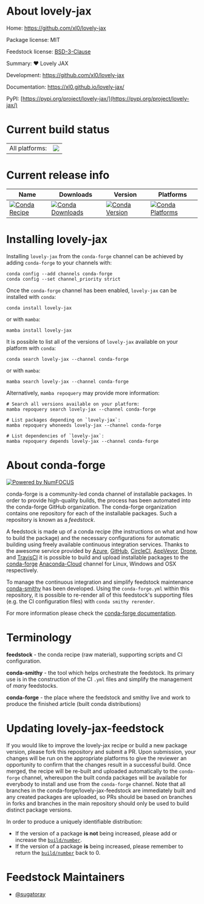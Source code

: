 About lovely-jax
================

Home: https://github.com/xl0/lovely-jax

Package license: MIT

Feedstock license: [BSD-3-Clause](https://github.com/conda-forge/lovely-jax-feedstock/blob/main/LICENSE.txt)

Summary: ❤️ Lovely JAX

Development: https://github.com/xl0/lovely-jax

Documentation: https://xl0.github.io/lovely-jax/


PyPI: [https://pypi.org/project/lovely-jax/](https://pypi.org/project/lovely-jax/)


Current build status
====================


<table><tr><td>All platforms:</td>
    <td>
      <a href="https://dev.azure.com/conda-forge/feedstock-builds/_build/latest?definitionId=18386&branchName=main">
        <img src="https://dev.azure.com/conda-forge/feedstock-builds/_apis/build/status/lovely-jax-feedstock?branchName=main">
      </a>
    </td>
  </tr>
</table>

Current release info
====================

| Name | Downloads | Version | Platforms |
| --- | --- | --- | --- |
| [![Conda Recipe](https://img.shields.io/badge/recipe-lovely--jax-green.svg)](https://anaconda.org/conda-forge/lovely-jax) | [![Conda Downloads](https://img.shields.io/conda/dn/conda-forge/lovely-jax.svg)](https://anaconda.org/conda-forge/lovely-jax) | [![Conda Version](https://img.shields.io/conda/vn/conda-forge/lovely-jax.svg)](https://anaconda.org/conda-forge/lovely-jax) | [![Conda Platforms](https://img.shields.io/conda/pn/conda-forge/lovely-jax.svg)](https://anaconda.org/conda-forge/lovely-jax) |

Installing lovely-jax
=====================

Installing `lovely-jax` from the `conda-forge` channel can be achieved by adding `conda-forge` to your channels with:

```
conda config --add channels conda-forge
conda config --set channel_priority strict
```

Once the `conda-forge` channel has been enabled, `lovely-jax` can be installed with `conda`:

```
conda install lovely-jax
```

or with `mamba`:

```
mamba install lovely-jax
```

It is possible to list all of the versions of `lovely-jax` available on your platform with `conda`:

```
conda search lovely-jax --channel conda-forge
```

or with `mamba`:

```
mamba search lovely-jax --channel conda-forge
```

Alternatively, `mamba repoquery` may provide more information:

```
# Search all versions available on your platform:
mamba repoquery search lovely-jax --channel conda-forge

# List packages depending on `lovely-jax`:
mamba repoquery whoneeds lovely-jax --channel conda-forge

# List dependencies of `lovely-jax`:
mamba repoquery depends lovely-jax --channel conda-forge
```


About conda-forge
=================

[![Powered by
NumFOCUS](https://img.shields.io/badge/powered%20by-NumFOCUS-orange.svg?style=flat&colorA=E1523D&colorB=007D8A)](https://numfocus.org)

conda-forge is a community-led conda channel of installable packages.
In order to provide high-quality builds, the process has been automated into the
conda-forge GitHub organization. The conda-forge organization contains one repository
for each of the installable packages. Such a repository is known as a *feedstock*.

A feedstock is made up of a conda recipe (the instructions on what and how to build
the package) and the necessary configurations for automatic building using freely
available continuous integration services. Thanks to the awesome service provided by
[Azure](https://azure.microsoft.com/en-us/services/devops/), [GitHub](https://github.com/),
[CircleCI](https://circleci.com/), [AppVeyor](https://www.appveyor.com/),
[Drone](https://cloud.drone.io/welcome), and [TravisCI](https://travis-ci.com/)
it is possible to build and upload installable packages to the
[conda-forge](https://anaconda.org/conda-forge) [Anaconda-Cloud](https://anaconda.org/)
channel for Linux, Windows and OSX respectively.

To manage the continuous integration and simplify feedstock maintenance
[conda-smithy](https://github.com/conda-forge/conda-smithy) has been developed.
Using the ``conda-forge.yml`` within this repository, it is possible to re-render all of
this feedstock's supporting files (e.g. the CI configuration files) with ``conda smithy rerender``.

For more information please check the [conda-forge documentation](https://conda-forge.org/docs/).

Terminology
===========

**feedstock** - the conda recipe (raw material), supporting scripts and CI configuration.

**conda-smithy** - the tool which helps orchestrate the feedstock.
                   Its primary use is in the construction of the CI ``.yml`` files
                   and simplify the management of *many* feedstocks.

**conda-forge** - the place where the feedstock and smithy live and work to
                  produce the finished article (built conda distributions)


Updating lovely-jax-feedstock
=============================

If you would like to improve the lovely-jax recipe or build a new
package version, please fork this repository and submit a PR. Upon submission,
your changes will be run on the appropriate platforms to give the reviewer an
opportunity to confirm that the changes result in a successful build. Once
merged, the recipe will be re-built and uploaded automatically to the
`conda-forge` channel, whereupon the built conda packages will be available for
everybody to install and use from the `conda-forge` channel.
Note that all branches in the conda-forge/lovely-jax-feedstock are
immediately built and any created packages are uploaded, so PRs should be based
on branches in forks and branches in the main repository should only be used to
build distinct package versions.

In order to produce a uniquely identifiable distribution:
 * If the version of a package **is not** being increased, please add or increase
   the [``build/number``](https://docs.conda.io/projects/conda-build/en/latest/resources/define-metadata.html#build-number-and-string).
 * If the version of a package **is** being increased, please remember to return
   the [``build/number``](https://docs.conda.io/projects/conda-build/en/latest/resources/define-metadata.html#build-number-and-string)
   back to 0.

Feedstock Maintainers
=====================

* [@sugatoray](https://github.com/sugatoray/)

